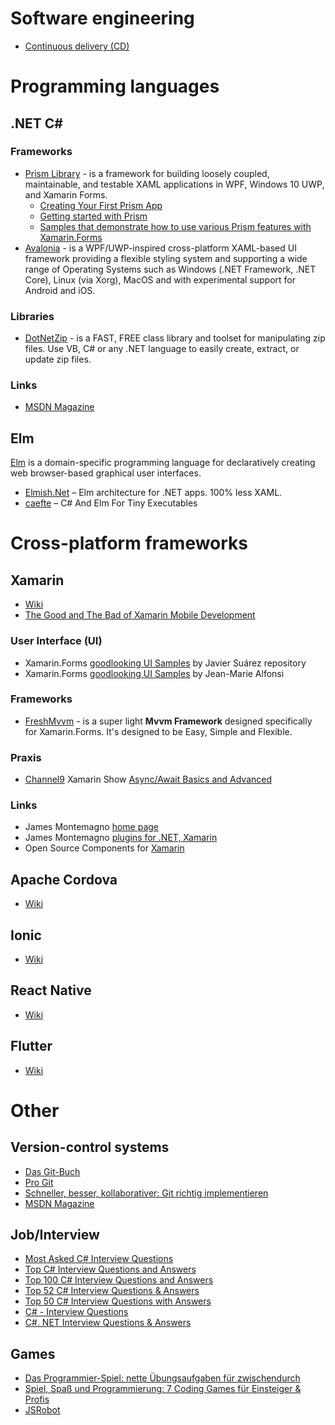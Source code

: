 # Software engineering
* [Continuous delivery (CD)](https://de.wikipedia.org/wiki/Continuous_Delivery)

# Programming languages

## .NET C#

### Frameworks
* [Prism Library](https://prismlibrary.com/index.html) - is a framework for building loosely coupled, maintainable, and testable XAML applications in WPF, Windows 10 UWP, and Xamarin Forms.
  * [Creating Your First Prism App](https://prismlibrary.com/docs/xamarin-forms/creating-your-first-prism-app.html)
  * [Getting started with Prism](https://prismlibrary.com/docs/xamarin-forms/Getting-Started.html)
  * [Samples that demonstrate how to use various Prism features with Xamarin.Forms](https://github.com/PrismLibrary/Prism-Samples-Forms)
* [Avalonia]() - is a WPF/UWP-inspired cross-platform XAML-based UI framework providing a flexible styling system and supporting a wide range of Operating Systems such as Windows (.NET Framework, .NET Core), Linux (via Xorg), MacOS and with experimental support for Android and iOS.

### Libraries
* [DotNetZip](https://www.nuget.org/packages/DotNetZip/) - is a FAST, FREE class library and toolset for manipulating zip files. Use VB, C# or any .NET language to easily create, extract, or update zip files.

### Links
* [MSDN Magazine](https://docs.microsoft.com/de-de/archive/msdn-magazine/msdn-magazine-issues)

## Elm
[Elm](https://elm-lang.org/) is a domain-specific programming language for declaratively creating web browser-based graphical user interfaces.
* [Elmish.Net](https://github.com/johannesegger/Elmish.Net) – Elm architecture for .NET apps. 100% less XAML.
* [caefte](https://github.com/miniBill/caefte) – C# And Elm For Tiny Executables 

# Cross-platform frameworks

## Xamarin
* [Wiki](https://en.wikipedia.org/wiki/Xamarin)
* [The Good and The Bad of Xamarin Mobile Development](https://www.altexsoft.com/blog/mobile/pros-and-cons-of-xamarin-vs-native/)

### User Interface (UI)
* Xamarin.Forms [goodlooking UI Samples](https://github.com/jsuarezruiz/xamarin-forms-goodlooking-UI) by Javier Suárez repository
* Xamarin.Forms [goodlooking UI Samples](https://github.com/roubachof/xamarin-forms-goodlooking-UI) by Jean-Marie Alfonsi

### Frameworks
* [FreshMvvm](https://github.com/rid00z/FreshMvvm) - is a super light **Mvvm Framework** designed specifically for Xamarin.Forms. It's designed to be Easy, Simple and Flexible.

### Praxis
* [Channel9](https://channel9.msdn.com/Shows/XamarinShow/Best-Practices-Async--Await--The-Xamarin-Show) Xamarin Show [Async/Await Basics and Advanced](https://github.com/xamcat/mobcat-xamarin-show/tree/master/AsyncAwait/AsyncAwait)

### Links
* James Montemagno [home page](https://montemagno.com/)
* James Montemagno [plugins for .NET, Xamarin](https://github.com/jamesmontemagno/Xamarin.Plugins)
* Open Source Components for [Xamarin](https://github.com/xamarin/XamarinComponents)

## Apache Cordova 
* [Wiki](https://en.wikipedia.org/wiki/Apache_Cordova)

## Ionic 
* [Wiki](https://en.wikipedia.org/wiki/Ionic_(mobile_app_framework))

## React Native 
* [Wiki](https://en.wikipedia.org/wiki/React_Native)

## Flutter
* [Wiki](https://en.wikipedia.org/wiki/Flutter_(software))

# Other
## Version-control systems
* [Das Git-Buch](http://gitbu.ch/index.html)
* [Pro Git](https://git-scm.com/book/de/v2)
* [Schneller, besser, kollaborativer: Git richtig implementieren](https://www.hosteurope.de/blog/schneller-besser-kollaborativer-git-richtig-implementieren/)
* [MSDN Magazine](https://docs.microsoft.com/de-de/archive/msdn-magazine/msdn-magazine-issues)

## Job/Interview
* [Most Asked C# Interview Questions](https://www.c-sharpcorner.com/UploadFile/puranindia/C-Sharp-interview-questions/)
* [Top C# Interview Questions and Answers](https://hackr.io/blog/c-sharp-interview-questions)
* [Top 100 C# Interview Questions and Answers](http://a4academics.com/interview-questions/52-dot-net-interview-questions/417-c-oops-interview-questions-and-answers)
* [Top 52 C# Interview Questions & Answers](https://www.guru99.com/c-sharp-interview-questions.html)
* [Top 50 C# Interview Questions with Answers](https://www.softwaretestinghelp.com/c-sharp-interview-questions/)
* [C# - Interview Questions](https://www.tutorialspoint.com/csharp/csharp_interview_questions.htm)
* [C#. NET Interview Questions & Answers](https://www.wisdomjobs.com/e-university/c-dot-net-interview-questions.html)

## Games
* [Das Programmier-Spiel: nette Übungsaufgaben für zwischendurch](https://www.mycsharp.de/wbb2/thread.php?threadid=80566&hilight=programmierspiel)
* [Spiel, Spaß und Programmierung: 7 Coding Games für Einsteiger & Profis](https://entwickler.de/online/tools/coding-games-entwickler-290531.html)
* [JSRobot](https://lab.reaal.me/jsrobot/)

<!-- Hidden comment
"Restart" + "xamarin" + app site:stackoverflow.com
Android
-------	
	https://forums.xamarin.com/discussion/174647/need-to-kill-and-restart-application-after-changing-android-language
	https://stackoverflow.com/questions/6609414/how-do-i-programmatically-restart-an-android-app
	

iOS
---
	https://forums.xamarin.com/discussion/62599/how-to-restart-app-and-bring-to-front
	
xamarin plugin development
--------------------------
	https://devblogs.microsoft.com/xamarin/creating-reusable-plugins-for-xamarin-forms/
	
https://www.pujolsluis.com/lets-create-a-xamarin-plugin/	
https://marketplace.visualstudio.com/items?itemName=vs-publisher-473885.PluginForXamarinTemplates#overview
https://github.com/jamesmontemagno/Xamarin.Plugins	
-->

